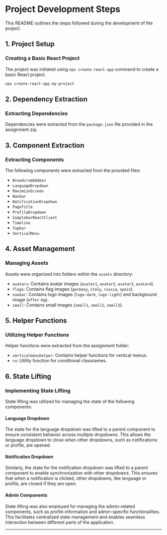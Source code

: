 

# Project Development Steps

This README outlines the steps followed during the development of the project.

## 1. Project Setup

### Creating a Basic React Project

The project was initiated using `npx create-react-app` command to create a basic React project.

```bash
npx create-react-app my-project
```

## 2. Dependency Extraction

### Extracting Dependencies

Dependencies were extracted from the `package.json` file provided in the assignment zip.

## 3. Component Extraction

### Extracting Components

The following components were extracted from the provided files:

- `BreadcrumbAdmin`
- `LanguageDropdown`
- `MaximizeScreen`
- `Navbar`
- `NotificationDropdown`
- `PageTitle`
- `ProfileDropdown`
- `SimplebarReactClient`
- `Timeline`
- `Topbar`
- `VerticalMenu`

## 4. Asset Management

### Managing Assets

Assets were organized into folders within the `assets` directory:

- `avatars`: Contains avatar images (`avatar1`, `avatar2`, `avatar3`, `avatar4`).
- `flags`: Contains flag images (`germany`, `italy`, `russia`, `spain`).
- `navbar`: Contains logo images (`logo-dark`, `logo-light`) and background image (`offer-bg`).
- `small`: Contains small images (`small1`, `small2`, `small3`).

## 5. Helper Functions

### Utilizing Helper Functions

Helper functions were extracted from the assignment folder:

- `verticalmenuhelper`: Contains helper functions for vertical menus.
- `cn`: Utility function for conditional classnames.

## 6. State Lifting

### Implementing State Lifting

State lifting was utilized for managing the state of the following components:

#### Language Dropdown

The state for the language dropdown was lifted to a parent component to ensure consistent behavior across multiple dropdowns. This allows the language dropdown to close when other dropdowns, such as notifications or profile, are opened.

#### Notification Dropdown

Similarly, the state for the notification dropdown was lifted to a parent component to enable synchronization with other dropdowns. This ensures that when a notification is clicked, other dropdowns, like language or profile, are closed if they are open.

#### Admin Components

State lifting was also employed for managing the admin-related components, such as profile information and admin-specific functionalities. This facilitates centralized state management and enables seamless interaction between different parts of the application.

---
